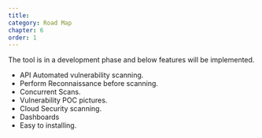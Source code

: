 ```yaml
---
title:
category: Road Map
chapter: 6
order: 1
---
```



The tool is in a development phase and below features will be implemented.

* API Automated vulnerability scanning.
* Perform Reconnaissance before scanning.
* Concurrent Scans.
* Vulnerability POC pictures.
* Cloud Security scanning.
* Dashboards
* Easy to installing.

